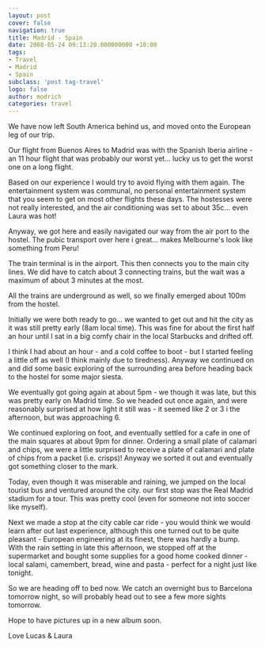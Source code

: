 ```yaml
---
layout: post
cover: false
navigation: true
title: Madrid - Spain
date: 2008-05-24 09:13:20.000000000 +10:00
tags: 
- Travel
- Madrid
- Spain
subclass: 'post tag-travel'
logo: false
author: modrich
categories: travel
---
```

We have now left South America behind us, and moved onto the European leg of our trip.

Our flight from Buenos Aires to Madrid was with the Spanish Iberia airline - an 11 hour flight that was probably our worst yet... lucky us to get the worst one on a long flight.

Based on our experience I would try to avoid flying with them again. The entertainment system was communal, no personal entertainment system that you seem to get on most other flights these days. The hostesses were not really interested, and the air conditioning was set to about 35c... even Laura was hot!

Anyway, we got here and easily navigated our way from the air port to the hostel. The pubic transport over here i great... makes Melbourne's look like something from Peru!

The train terminal is in the airport. This then connects you to the main city lines. We did have to catch about 3 connecting trains, but the wait was a maximum of about 3 minutes at the most.

All the trains are underground as well, so we finally emerged about 100m from the hostel.

Initially we were both ready to go... we wanted to get out and hit the city as it was still pretty early (8am local time). This was fine for about the first half an hour until I sat in a big comfy chair in the local Starbucks and drifted off.

I think I had about an hour - and a cold coffee to boot - but I started feeling a little off as well (I think mainly due to tiredness). Anyway we continued on and did some basic exploring of the surrounding area before heading back to the hostel for some major siesta.

We eventually got going again at about 5pm - we though it was late, but this was pretty early on Madrid time. So we headed out once again, and were reasonably surprised at how light it still was - it seemed like 2 or 3 i the afternoon, but was approaching 6.

We continued exploring on foot, and eventually settled for a cafe in one of the main squares at about 9pm for dinner. Ordering a small plate of calamari and chips, we were a little surprised to receive a plate of calamari and  plate of chips from a packet (i.e. crisps)! Anyway we sorted it out and eventually got something closer to the mark.

Today, even though it was miserable and raining, we jumped on the local tourist bus and ventured around the city. our first stop was the Real Madrid stadium for a tour. This was pretty cool (even for someone not into soccer like myself).

Next we made a stop at the city cable car ride - you would think we would learn after out last experience, although this one turned out to be quite pleasant - European engineering at its finest, there was hardly a bump.  
With the rain setting in late this afternoon, we stopped off at the supermarket and bought some supplies for a good home cooked dinner - local salami, camembert, bread, wine and pasta - perfect for a night just like tonight.

So we are heading off to bed now. We catch an overnight bus to Barcelona tomorrow night, so will probably head out to see a few more sights tomorrow.

Hope to have pictures up in a new album soon.

Love Lucas & Laura

